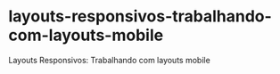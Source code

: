 # layouts-responsivos-trabalhando-com-layouts-mobile
 Layouts Responsivos: Trabalhando com layouts mobile
